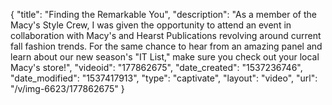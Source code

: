 {
    "title": "Finding the Remarkable You",
    "description": "As a member of the Macy's Style Crew, I was given the opportunity to attend an event in collaboration with Macy's and Hearst Publications revolving around current fall fashion trends. For the same chance to hear from an amazing panel and learn about our new season's \"IT List,\" make sure you check out your local Macy's store!",
    "videoid": "177862675",
    "date_created": "1537236746",
    "date_modified": "1537417913",
    "type": "captivate",
    "layout": "video",
    "url": "\/v\/img-6623\/177862675"
}